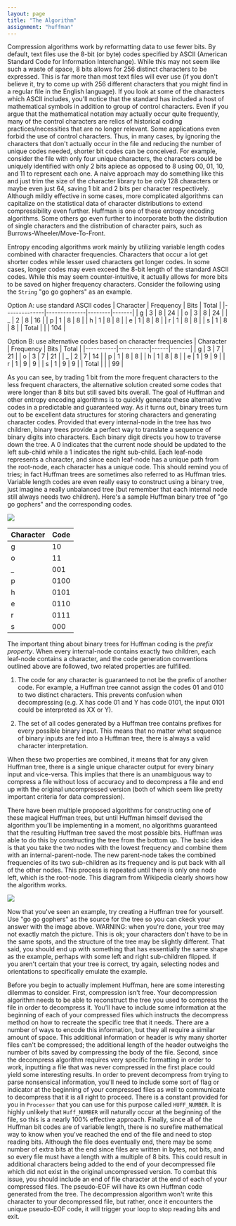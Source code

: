 ```yaml
---
layout: page
title: "The Algorithm"
assignment: "huffman"
---
```


Compression algorithms work by reformatting data to use fewer bits.  By default, text files use the 8-bit (or byte) codes specified by ASCII (American Standard Code for Information Interchange).  While this may not seem like such a waste of space, 8 bits allows for 256 distinct characters to be expressed.  This is far more than most text files will ever use (if you don't believe it, try to come up with 256 different characters that you might find in a regular file in the English language).  If you look at some of the characters which ASCII includes, you'll notice that the standard has included a host of mathematical symbols in addition to group of control characters.  Even if you argue that the mathematical notation may actually occur quite frequently, many of the control characters are relics of historical coding practices/necessities that are no longer relevant.  Some applications even forbid the use of control characters.  Thus, in many cases, by ignoring the characters that don't actually occur in the file and reducing the number of unique codes needed, shorter bit codes can be conceived.  For example, consider the file with only four unique characters, the characters could be uniquely identified with only 2 bits apiece as opposed to 8 using 00, 01, 10, and 11 to represent each one.  A naive approach may do something like this and just trim the size of the character library to be only 128 characters or maybe even just 64, saving 1 bit and 2 bits per character respectively.  Although mildly effective in some cases, more complicated algorithms can capitalize on the statistical data of character distributions to extend compressibility even further.  Huffman is one of these entropy encoding algorithms.  Some others go even further to incorporate both the distribution of single characters and the distribution of character pairs, such as Burrows-Wheeler/Move-To-Front.

Entropy encoding algorithms work mainly by utilizing variable length codes combined with character frequencies.  Characters that occur a lot get shorter codes while lesser used characters get longer codes.  In some cases, longer codes may even exceed the 8-bit length of the standard ASCII codes.  While this may seem counter-intuitive, it actually allows for more bits to be saved on higher frequency characters.  Consider the following using the `String` "go go gophers" as an example.

Option A: use standard ASCII codes
| Character    | Frequency    | Bits   | Total |
|--------------|--------------|--------|-------|
| g            | 3            | 8      | 24    |
| o            | 3            | 8      | 24    |
| _            | 2            | 8      | 16    |
| p            | 1            | 8      | 8     |
| h            | 1            | 8      | 8     |
| e            | 1            | 8      | 8     |
| r            | 1            | 8      | 8     |
| s            | 1            | 8      | 8     |
| Total        |              |        | 104   |

Option B: use alternative codes based on character frequencies
| Character | Frequency | Bits | Total |
|-----------|-----------|------|-------|
| g         | 3         | 7    | 21    |
| o         | 3         | 7    | 21    |
| _         | 2         | 7    | 14    |
| p         | 1         | 8    | 8     |
| h         | 1         | 8    | 8     |
| e         | 1         | 9    | 9     |
| r         | 1         | 9    | 9     |
| s         | 1         | 9    | 9     |
| Total     |           |      | 99    |

As you can see, by trading 1 bit from the more frequent characters to the less frequent characters, the alternative solution created some codes that were longer than 8 bits but still saved bits overall.  The goal of Huffman and other entropy encoding algorithms is to quickly generate these alternative codes in a predictable and guaranteed way.  As it turns out, binary trees turn out to be excellent data structures for storing characters and generating character codes.  Provided that every internal-node in the tree has two children, binary trees provide a perfect way to translate a sequence of binary digits into characters.  Each binary digit directs you how to traverse down the tree. A 0 indicates that the current node should be updated to the left sub-child while a 1 indicates the right sub-child.  Each leaf-node represents a character, and since each leaf-node has a unique path from the root-node, each character has a unique code.  This should remind you of tries; in fact Huffman trees are sometimes also referred to as Huffman tries.  Variable length codes are even really easy to construct using a binary tree, just imagine a really unbalanced tree (but remember that each internal node still always needs two children).  Here's a sample Huffman binary tree of "go go gophers" and the corresponding codes.

![](https://cs.duke.edu/csed/poop/huff/info/gohuff.jpg)

| Character | Code |
|-----------|------|
| g         | 10   |
| o         | 11   |
| _         | 001  |
| p         | 0100 |
| h         | 0101 |
| e         | 0110 |
| r         | 0111 |
| s         | 000  |

The important thing about binary trees for Huffman coding is the *prefix property*.  When every internal-node contains exactly two children, each leaf-node contains a character, and the code generation conventions outlined above are followed, two related properties are fulfilled.

1. The code for any character is guaranteed to not be the prefix of another code.  For example, a Huffman tree cannot assign the codes 01 and 010 to two distinct characters.  This prevents confusion when decompressing (e.g. X has code 01 and Y has code 0101, the input 0101 could be interpreted as XX or Y).

2. The set of all codes generated by a Huffman tree contains prefixes for every possible binary input.  This means that no matter what sequence of binary inputs are fed into a Huffman tree, there is always a valid character interpretation.

When these two properties are combined, it means that for any given Huffman tree, there is a single unique character output for every binary input and vice-versa.  This implies that there is an unambiguous way to compress a file without loss of accuracy and to decompress a file and end up with the original uncompressed version (both of which seem like pretty important criteria for data compression).

There have been multiple proposed algorithms for constructing one of these magical Huffman trees, but until Huffman himself devised the algorithm you'll be implementing in a moment, no algorithms guaranteed that the resulting Huffman tree saved the most possible bits.  Huffman was able to do this by constructing the tree from the bottom up.  The basic idea is that you take the two nodes with the lowest frequency and combine them with an internal-parent-node.  The new parent-node takes the combined frequencies of its two sub-children as its frequency and is put back with all of the other nodes.  This process is repeated until there is only one node left, which is the root-node.  This diagram from Wikipedia clearly shows how the algorithm works.

![](https://upload.wikimedia.org/wikipedia/commons/thumb/d/d8/HuffmanCodeAlg.png/330px-HuffmanCodeAlg.png)

Now that you've seen an example, try creating a Huffman tree for yourself.  Use "go go gophers" as the source for the tree so you can ckeck your answer with the image above.  WARNING: when you're done, your tree may not exactly match the picture.  This is ok; your characters don't have to be in the same spots, and the structure of the tree may be slightly different.  That said, you should end up with something that has essentially the same shape as the example, perhaps with some left and right sub-children flipped.  If you aren't certain that your tree is correct, try again, selecting nodes and orientations to specifically emulate the example.

Before you begin to actually implement Huffman, here are some interesting dilemmas to consider.  First, compression isn't free.  Your decompression algorithm needs to be able to reconstruct the tree you used to compress the file in order to decompress it.  You'll have to include some information at the beginning of each of your compressed files which instructs the decompress method on how to recreate the specific tree that it needs.  There are a number of ways to encode this information, but they all require a similar amount of space.  This additional information or header is why many shorter files can't be compressed; the additional length of the header outweighs the number of bits saved by compressing the body of the file.  Second, since the decompress algorithm requires very specific formatting in order to work, inputting a file that was never compressed in the first place could yield some interesting results.  In order to prevent decompress from trying to parse nonsensical information, you'll need to include some sort of flag or indicator at the beginning of your compressed files as well to communicate to decompress that it is all right to proceed.  There is a constant provided for you in `Processor` that you can use for this purpose called `HUFF_NUMBER`.  It is highly unlikely that `Huff_NUMBER` will naturally occur at the beginning of the file, so this is a nearly 100% effective approach.  Finally, since all of the Huffman bit codes are of variable length, there is no surefire mathematical way to know when you've reached the end of the file and need to stop reading bits.  Although the file does eventually end, there may be some number of extra bits at the end since files are written in bytes, not bits, and so every file must have a length with a multiple of 8 bits.  This could result in additional characters being added to the end of your decompressed file which did not exist in the original uncompressed version.  To combat this issue, you should include an end of file character at the end of each of your compressed files.  The pseudo-EOF will have its own Huffman code generated from the tree.  The decompression algorithm won't write this character to your decompressed file, but rather, once it encounters the unique pseudo-EOF code, it will trigger your loop to stop reading bits and exit.
